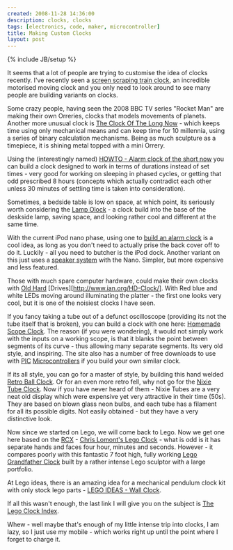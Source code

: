 ```yaml
---
created: 2008-11-28 14:36:00
description: clocks, clocks
tags: [electronics, code, maker, microcontroller]
title: Making Custom Clocks
layout: post
---
```

{% include JB/setup %}

It seems that a lot of people are trying to customise the idea of clocks recently. I've recently seen a [screen scraping train clock](https://makezine.com/2007/08/28/my-train-schedule-alarm-clock/), an incredible motorised moving clock and you only need to look around to see many people are building variants on clocks.

Some crazy people, having seen the 2008 BBC TV series "Rocket Man" are making their own Orreries, clocks that models movements of planets. Another more unusual clock is [The Clock Of The Long Now](http://longnow.org/clock/) - which keeps time using only mechanical means and can keep time for 10 millennia, using a series of binary calculation mechanisms. Being as much sculpture as a timepiece, it is shining metal topped with a mini Orrery.

Using the (interestingly named) [HOWTO - Alarm clock of the short now](https://makezine.com/2005/11/04/how-to-alarm-clock-of-the/) you can build a clock designed to work in terms of durations instead of set times - very good for working on sleeping in phased cycles, or getting that odd prescribed 8 hours (concepts which actually contradict each other unless 30 minutes of settling time is taken into consideration).

Sometimes, a bedside table is low on space, at which point, its seriously worth considering the [Lamp Olock](https://makezine.com/2005/05/06/the-lamp-olock-alarm-cloc/) - a clock build into the base of the deskside lamp, saving space, and looking rather cool and different at the same time.

With the current iPod nano phase, using one to [build an alarm clock](https://makezine.com/2005/09/21/diy-ipod-nano-alarm-clock/) is a cool idea, as long as you don't need to actually prise the back cover off to do it. Luckily - all you need to butcher is the iPod dock. Another variant on this just uses a
[speaker system](https://makezine.com/2005/09/15/ipod-nano-speaker-alarm-c/) with the Nano. Simpler, but more expensive and less featured.

Those with much spare computer hardware, could make their own clocks with [Old Hard](https://makezine.com/2007/09/17/hard-drive-clock-1/) [Drives][http://www.ian.org/HD-Clock/]. With Red blue and white LEDs moving around illuminating the platter - the first one looks very cool, but it is one of the noisiest clocks I have seen.

If you fancy taking a tube out of a defunct oscilloscope (providing its not the tube itself that is broken), you can build a clock with one here:
[Homemade Scope Clock](http://www.webx.dk/oz2cpu/clock-scope/scope.htm). The reason (if you were wondering), it would not simply work with the inputs on a working scope, is that it blanks the point between segments of its curve - thus allowing many separate segments. Its very old style, and inspiring. The site
also has a number of free downloads to use with
[PIC](/wiki/pic.html) [Microcontrollers](/wiki/microcontroller.html) if you build your own similar clock.

If its all style, you can go for a master of style, by building this hand welded
[Retro Ball Clock](http://www.finkbuilt.com/blog/ball-clock/). Or for an even more retro fell, why not go for the [Nixie Tube Clock](http://www.finkbuilt.com/blog/numerical-indicator-experimental-1/). Now if you have never heard of them - Nixie Tubes are a very neat old display which were expensive yet very attractive in their time (50s). They are based on blown glass neon bulbs, and each tube has a filament for all its possible digits. Not easily obtained - but they have a very distinctive look.

Now since we started on Lego, we will come back to Lego. Now we get one here based on the [RCX](/wiki/rcx.html) - [Chris Lomont's Lego Clock](http://lomont.org/lego/clock-i/) - what is odd is it has separate hands and faces four hour, minutes and seconds. However - it compares poorly with this fantastic 7 foot high, fully working [Lego Grandfather Clock](http://www.ericharshbarger.org/lego/clock.html) built by a rather intense Lego sculptor with a large portfolio.

At Lego ideas, there is an amazing idea for a mechanical pendulum clock kit with only stock lego parts - [LEGO IDEAS - Wall Clock](https://ideas.lego.com/projects/5f13f0c2-284c-4cb2-b649-f554f29e1514).

If all this wasn't enough, the last link I will give you on the subject is [The Lego Clock Index](http://popbubble.com/Lego/LegoClocks/).

Whew - well maybe that's enough of my little intense trip into clocks, I am lazy, so I just use my mobile - which works right up until the point where I forget to charge it.
